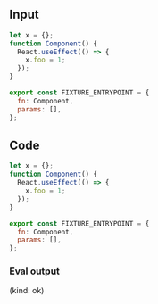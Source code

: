 
## Input

```javascript
let x = {};
function Component() {
  React.useEffect(() => {
    x.foo = 1;
  });
}

export const FIXTURE_ENTRYPOINT = {
  fn: Component,
  params: [],
};

```

## Code

```javascript
let x = {};
function Component() {
  React.useEffect(() => {
    x.foo = 1;
  });
}

export const FIXTURE_ENTRYPOINT = {
  fn: Component,
  params: [],
};

```
      
### Eval output
(kind: ok) 